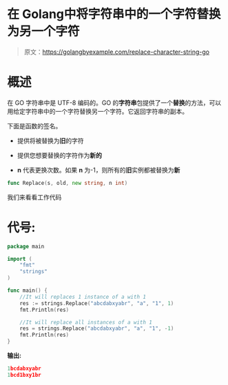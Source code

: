 # 在 Golang中将字符串中的一个字符替换为另一个字符

> 原文：<https://golangbyexample.com/replace-character-string-go>

# **概述**

在 GO 字符串中是 UTF-8 编码的。GO 的**字符串**包提供了一个**替换**的方法，可以用给定字符串中的一个字符替换另一个字符。它返回字符串的副本。

下面是函数的签名。

*   提供将被替换为**旧**的字符

*   提供您想要替换的字符作为**新的**

*   **n** 代表更换次数。如果 **n** 为-1，则所有的**旧**实例都被替换为**新**

```go
func Replace(s, old, new string, n int)
```

我们来看看工作代码

# **代号:**

```go
package main

import (
    "fmt"
    "strings"
)

func main() {
    //It will replaces 1 instance of a with 1
    res := strings.Replace("abcdabxyabr", "a", "1", 1)
    fmt.Println(res)

    //It will replace all instances of a with 1
    res = strings.Replace("abcdabxyabr", "a", "1", -1)
    fmt.Println(res)
}
```

**输出:**

```go
1bcdabxyabr
1bcd1bxy1br
```